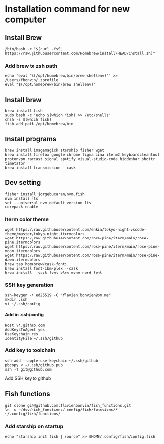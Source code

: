 # Installation command for new computer

## Install Brew

```
/bin/bash -c "$(curl -fsSL https://raw.githubusercontent.com/Homebrew/install/HEAD/install.sh)"
```

### Add brew to zsh path

```
echo 'eval "$(/opt/homebrew/bin/brew shellenv)"' >> /Users/fbonvin/.zprofile
eval "$(/opt/homebrew/bin/brew shellenv)"
```

## Install brew

```
brew install fish
sudo bash -c 'echo $(which fish) >> /etc/shells'
chsh -s $(which fish)
fish_add_path /opt/homebrew/bin
```

## Install programs

```
brew install imagemagick starship fisher wget
brew install firefox google-chrome figma iina iterm2 keyboardcleantool protonvpn raycast signal spotify visual-studio-code hiddenbar shottr timetator
brew install transmission --cask
```

## Dev setting

```
fisher install jorgebucaran/nvm.fish
nvm install lts
set --universal nvm_default_version lts
corepack enable
```

### Iterm color theme

```
wget https://raw.githubusercontent.com/enkia/tokyo-night-vscode-theme/master/tokyo-night.itermcolors
wget https://raw.githubusercontent.com/rose-pine/iterm/main/rose-pine.itermcolors
wget https://raw.githubusercontent.com/rose-pine/iterm/main/rose-pine-moon.itermcolors
wget https://raw.githubusercontent.com/rose-pine/iterm/main/rose-pine-dawn.itermcolors
brew tap homebrew/cask-fonts
brew install font-ibm-plex --cask
brew install --cask font-blex-mono-nerd-font
```

### SSH key generation

```
ssh-keygen -t ed25519 -C "flavien.bonvien@pm.me"
mkdir .ssh
vi ~/.ssh/config
```

#### Add in .ssh/config

```
Host \*.github.com
AddKeysToAgent yes
UseKeychain yes
IdentityFile ~/.ssh/github
```

### Add key to toolchain

```
ssh-add --apple-use-keychain ~/.ssh/github
pbcopy < ~/.ssh/github.pub
ssh -T git@github.com
```

Add SSH key to github

## Fish functions

```
git clone git@github.com:flavienbonvin/fish_functions.git
ln -s ~/dev/fish_functions/.config/fish/functions/* ~/.config/fish/functions/
```

### Add starship on startup

```
echo "starship init fish | source" >> $HOME/.config/fish/config.fish
```
